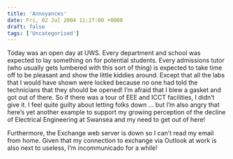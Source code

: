 ```yaml
---
title: 'Annoyances'
date: Fri, 02 Jul 2004 11:27:00 +0000
draft: false
tags: ['Uncategorised']
---
```


Today was an open day at UWS. Every department and school was expected to lay something on for potential students. Every admissions tutor (who usually gets lumbered with this sort of thing) is expected to take time off to be pleasant and show the little kiddies around. Except that all the labs that I would have shown were locked because no one had told the technicians that they should be opened! I’m afraid that I blew a gasket and got out of there. So if there was a tour of EEE and ICCT facilities, I didn’t give it. I feel quite guilty about letting folks down … but I’m also angry that here’s yet another example to support my growing perception of the decline of Electrical Engineering at Swansea and my need to get out of here!

Furthermore, the Exchange web server is down so I can’t read my email from home. Given that my connection to exchange via Outlook at work is also next to useless, I’m incommunicado for a while!